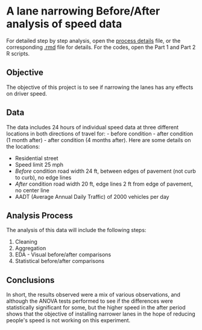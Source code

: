 # A lane narrowing Before/After analysis of speed data

For detailed step by step analysis, open the [process details](https://github.com/gishar/BeforeAfter/blob/main/ProcessDetails.pdf) file, or the corresponding [.rmd](https://github.com/gishar/BeforeAfter/blob/main/ProcessDetails.Rmd) file for details.
For the codes, open the Part 1 and Part 2 R scripts.

## Objective

The objective of this project is to see if narrowing the lanes has any effects on driver speed.

## Data

The data includes 24 hours of individual speed data at three different locations in both directions of travel for: - before condition - after condition (1 month after) - after condition (4 months after). Here are some details on the locations:

-   Residential street
-   Speed limit 25 mph
-   *Before* condition road width 24 ft, between edges of pavement (not curb to curb), no edge lines
-   *After* condition road width 20 ft, edge lines 2 ft from edge of pavement, no center line
-   AADT (Average Annual Daily Traffic) of 2000 vehicles per day

## Analysis Process

The analysis of this data will include the following steps:

1.  Cleaning
2.  Aggregation
3.  EDA - Visual before/after comparisons
4.  Statistical before/after comparisons

## Conclusions
In short, the results observed were a mix of various observations, and although the ANOVA tests performed to see if the differences were statistically significant for some, but the higher speed in the after period shows that the objective of installing narrower lanes in the hope of reducing people's speed is not working on this experiment.
